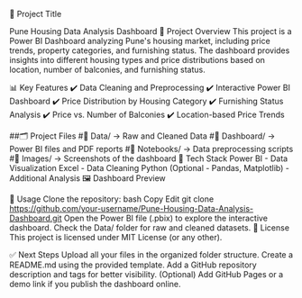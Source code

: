 📌 Project Title

Pune Housing Data Analysis Dashboard
🏡 Project Overview
This project is a Power BI Dashboard analyzing Pune's housing market, including price trends, property categories, and furnishing status. The dashboard provides insights into different housing types and price distributions based on location, number of balconies, and furnishing status.

📊 Key Features
✔️ Data Cleaning and Preprocessing
✔️ Interactive Power BI Dashboard
✔️ Price Distribution by Housing Category
✔️ Furnishing Status Analysis
✔️ Price vs. Number of Balconies
✔️ Location-based Price Trends

##🗂 Project Files
#📂 Data/ → Raw and Cleaned Data
#📂 Dashboard/ → Power BI files and PDF reports
#📂 Notebooks/ → Data preprocessing scripts
#📂 Images/ → Screenshots of the dashboard
🔧 Tech Stack
Power BI - Data Visualization
Excel - Data Cleaning
Python (Optional - Pandas, Matplotlib) - Additional Analysis
🖼 Dashboard Preview

🚀 Usage
Clone the repository:
bash
Copy
Edit
git clone https://github.com/your-username/Pune-Housing-Data-Analysis-Dashboard.git
Open the Power BI file (.pbix) to explore the interactive dashboard.
Check the Data/ folder for raw and cleaned datasets.
📜 License
This project is licensed under MIT License (or any other).

✅ Next Steps
Upload all your files in the organized folder structure.
Create a README.md using the provided template.
Add a GitHub repository description and tags for better visibility.
(Optional) Add GitHub Pages or a demo link if you publish the dashboard online.
